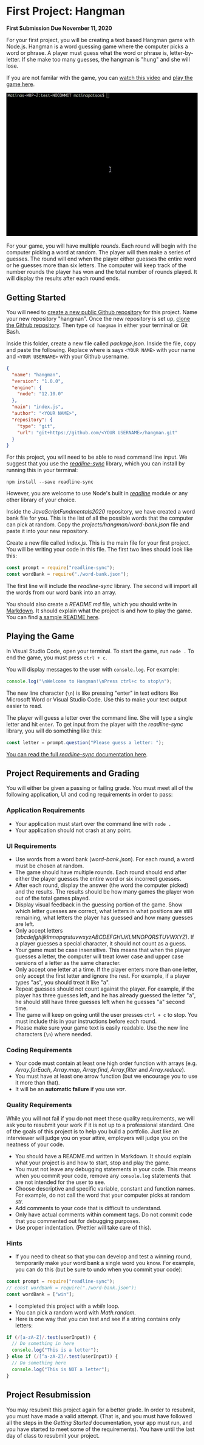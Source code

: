 # First Project: Hangman

**First Submission Due November 11, 2020**

For your first project, you will be creating a text based Hangman game with Node.js. Hangman is a word guessing game where the computer picks a word or phrase. A player must guess what the word or phrase is, letter-by-letter. If she make too many guesses, the hangman is "hung" and she will lose.

If you are not familar with the game, you can [watch this video](https://www.youtube.com/watch?v=j-pBzBvJVKc) and [play the game here](https://www.ego4u.com/en/chill-out/games/hangman?0).

![Hangman example gameplay](hangman.gif)

For your game, you will have multiple _rounds_. Each round will begin with the computer picking a word at random. The player will then make a series of guesses. The round will end when the player either guesses the entire word or he guesses more than six letters. The computer will keep track of the number rounds the player has won and the total number of rounds played. It will display the results after each round ends.

## Getting Started

You will need to [create a new public Github repository](https://help.github.com/en/articles/create-a-repo) for this project. Name your new repository "hangman". Once the new repository is set up, [clone the Github repository](https://help.github.com/en/articles/cloning-a-repository). Then type `cd hangman` in either your terminal or Git Bash.

Inside this folder, create a new file called _package.json_. Inside the file, copy and paste the following. Replace where is says `<YOUR NAME>` with your name and `<YOUR USERNAME>` with your Github username.

```json
{
  "name": "hangman",
  "version": "1.0.0",
  "engine": {
    "node": "12.10.0"
  },
  "main": "index.js",
  "author": "<YOUR NAME>",
  "repository": {
    "type": "git",
    "url": "git+https://github.com/<YOUR USERNAME>/hangman.git"
  }
}
```

For this project, you will need to be able to read command line input. We suggest that you use the _[readline-sync](https://www.npmjs.com/package/readline-sync)_ library, which you can install by running this in your terminal:

```shell
npm install --save readline-sync
```

However, you are welcome to use Node's built in _[readline](https://nodejs.org/api/readline.html)_ module or any other library of your choice.

Inside the _JavaScriptFundmentals2020_ repository, we have created a word bank file for you. This is the list of all the possible words that the computer can pick at random. Copy the _projects/hangman/word-bank.json_ file and paste it into your new repository.

Create a new file called _index.js_. This is the main file for your first project. You will be writing your code in this file. The first two lines should look like this:

```javascript
const prompt = require("readline-sync");
const wordBank = require("./word-bank.json");
```

The first line will include the _readline-sync_ library. The second will import all the words from our word bank into an array.

You should also create a _README.md_ file, which you should write in [Markdown](https://github.com/adam-p/markdown-here/wiki/Markdown-Cheatsheet). It should explain what the project is and how to play the game. You can find [a sample README here](https://gist.github.com/PurpleBooth/109311bb0361f32d87a2).

## Playing the Game

In Visual Studio Code, open your terminal. To start the game, run `node .` To end the game, you must press `ctrl + c`.

You will display messages to the user with `console.log`. For example:

```javascript
console.log("\nWelcome to Hangman!\nPress ctrl+c to stop\n");
```

The new line character (`\n`) is like pressing "enter" in text editors like Microsoft Word or Visual Studio Code. Use this to make your text output easier to read.

The player will guess a letter over the command line. She will type a single letter and hit `enter`. To get input from the player with the _readline-sync_ library, you will do something like this:

```javascript
const letter = prompt.question("Please guess a letter: ");
```

[You can read the full _readline-sync_ documentation here](https://www.npmjs.com/package/readline-sync).

## Project Requirements and Grading

You will either be given a passing or failing grade. You must meet all of the following application, UI and coding requirements in order to pass:

### Application Requirements

- Your application must start over the command line with `node .`
- Your application should not crash at any point.

### UI Requirements

- Use words from a word bank (_word-bank.json_). For each round, a word must be chosen at random.
- The game should have multiple rounds. Each round should end after either the player guesses the entire word or six incorrect guesses.
- After each round, display the answer (the word the computer picked) and the results. The results should be how many games the player won out of the total games played.
- Display visual feedback in the guessing portion of the game. Show which letter guesses are correct, what letters in what positions are still remaining, what letters the player has guessed and how many guesses are left.
- Only accept letters _(abcdefghijklmnopqrstuvwxyzABCDEFGHIJKLMNOPQRSTUVWXYZ)_. If a player guesses a special character, it should not count as a guess.
- Your game must be case insensitive. This means that when the player guesses a letter, the computer will treat lower case and upper case versions of a letter as the same character.
- Only accept one letter at a time. If the player enters more than one letter, only accept the first letter and ignore the rest. For example, if a player types "as", you should treat it like "a".
- Repeat guesses should not count against the player. For example, if the player has three guesses left, and he has already guessed the letter "a", he should still have three guesses left when he guesses "a" second time.
- The game will keep on going until the user presses `ctrl + c` to stop. You must include this in your instructions before each round.
- Please make sure your game text is easily readable. Use the new line characters (`\n`) where needed.

### Coding Requirements

- Your code must contain at least one high order function with arrays (e.g. _Array.forEach_, _Array.map_, _Array.find_, _Array.filter_ and _Array.reduce_).
- You must have at least one arrow function (but we encourage you to use it more than that).
- It will be an **automatic failure** if you use _var_.

### Quality Requirements

While you will not fail if you do not meet these quality requirements, we will ask you to resubmit your work if it is not up to a professional standard. One of the goals of this project is to help you build a portfolio. Just like an interviewer will judge you on your attire, employers will judge you on the neatness of your code.

- You should have a README.md written in Markdown. It should explain what your project is and how to start, stop and play the game.
- You must not leave any debugging statements in your code. This means when you commit your code, remove any `console.log` statements that are not intended for the user to see.
- Choose descriptive and specific variable, constant and function names. For example, do not call the word that your computer picks at random _str_.
- Add comments to your code that is difficult to understand.
- Only have actual comments within comment tags. Do not commit code that you commented out for debugging purposes.
- Use proper indentation. (Prettier will take care of this).

### Hints

- If you need to cheat so that you can develop and test a winning round, temporarily make your word bank a single word you know. For example, you can do this (but be sure to undo when you commit your code):

```javascript
const prompt = require("readline-sync");
// const wordBank = require("./word-bank.json");
const wordBank = ["win"];
```

- I completed this project with a _while_ loop.
- You can pick a random word with _Math.random_.
- Here is one way that you can test and see if a string contains only letters:

```javascript
if (/[a-zA-Z]/.test(userInput)) {
  // Do something in here
  console.log("This is a letter");
} else if (/[^a-zA-Z]/.test(userInput)) {
  // Do something here
  console.log("This is NOT a letter");
}
```

## Project Resubmission

You may resubmit this project again for a better grade. In order to resubmit, you must have made a valid attempt. (That is, and you must have followed all the steps in the _Getting Started_ documentation, your app must run, and you have started to meet some of the requirements). You have until the last day of class to resubmit your project.
